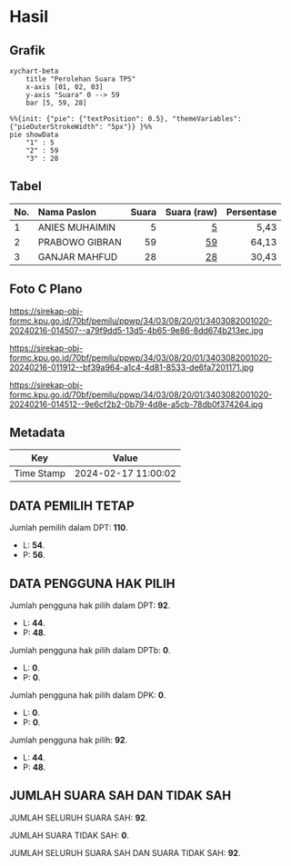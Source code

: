 # Hasil

## Grafik

```mermaid
xychart-beta
    title "Perolehan Suara TPS"
    x-axis [01, 02, 03]
    y-axis "Suara" 0 --> 59
    bar [5, 59, 28]
```

```mermaid
%%{init: {"pie": {"textPosition": 0.5}, "themeVariables": {"pieOuterStrokeWidth": "5px"}} }%%
pie showData
    "1" : 5
    "2" : 59
    "3" : 28
```

## Tabel

| No. | Nama Paslon    | Suara | Suara (raw) | Persentase |
|:--- |:-------------- | -----:| -----------:| ----------:|
| 1   | ANIES MUHAIMIN | 5     | [5][p-1]    | 5,43       |
| 2   | PRABOWO GIBRAN | 59    | [59][p-2]   | 64,13      |
| 3   | GANJAR MAHFUD  | 28    | [28][p-3]   | 30,43      |


[p-1]: https://github.com/gigit-pemilu/pemilu-2024-34-di-yogyakarta/blob/main/pilpres/hitung-suara/sub/34-di-yogyakarta/sub/03-gunungkidul/sub/08-semanu/sub/2001-ngeposari/sub/020-tps/sub/paslon-1.txt
[p-2]: https://github.com/gigit-pemilu/pemilu-2024-34-di-yogyakarta/blob/main/pilpres/hitung-suara/sub/34-di-yogyakarta/sub/03-gunungkidul/sub/08-semanu/sub/2001-ngeposari/sub/020-tps/sub/paslon-2.txt
[p-3]: https://github.com/gigit-pemilu/pemilu-2024-34-di-yogyakarta/blob/main/pilpres/hitung-suara/sub/34-di-yogyakarta/sub/03-gunungkidul/sub/08-semanu/sub/2001-ngeposari/sub/020-tps/sub/paslon-3.txt

## Foto C Plano

https://sirekap-obj-formc.kpu.go.id/70bf/pemilu/ppwp/34/03/08/20/01/3403082001020-20240216-014507--a79f9dd5-13d5-4b65-9e86-8dd674b213ec.jpg

https://sirekap-obj-formc.kpu.go.id/70bf/pemilu/ppwp/34/03/08/20/01/3403082001020-20240216-011912--bf39a964-a1c4-4d81-8533-de6fa7201171.jpg

https://sirekap-obj-formc.kpu.go.id/70bf/pemilu/ppwp/34/03/08/20/01/3403082001020-20240216-014512--9e6cf2b2-0b79-4d8e-a5cb-78db0f374264.jpg


## Metadata

| Key        | Value               |
| ---------- | ------------------- |
| Time Stamp | 2024-02-17 11:00:02 |


## DATA PEMILIH TETAP

Jumlah pemilih dalam DPT: **110**.
 * L: **54**.
 * P: **56**.

## DATA PENGGUNA HAK PILIH

Jumlah pengguna hak pilih dalam DPT: **92**.
 * L: **44**.
 * P: **48**.

Jumlah pengguna hak pilih dalam DPTb: **0**.
 * L: **0**.
 * P: **0**.

Jumlah pengguna hak pilih dalam DPK: **0**.
 * L: **0**.
 * P: **0**.

Jumlah pengguna hak pilih: **92**.
 * L: **44**.
 * P: **48**.

## JUMLAH SUARA SAH DAN TIDAK SAH

JUMLAH SELURUH SUARA SAH: **92**.

JUMLAH SUARA TIDAK SAH: **0**.

JUMLAH SELURUH SUARA SAH DAN SUARA TIDAK SAH: **92**.


